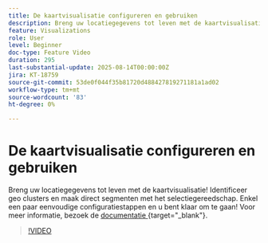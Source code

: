 ```yaml
---
title: De kaartvisualisatie configureren en gebruiken
description: Breng uw locatiegegevens tot leven met de kaartvisualisatie! Identificeer geo clusters en maak direct segmenten met het selectiegereedschap. Enkel een paar eenvoudige configuratiestappen en u bent klaar om te gaan!
feature: Visualizations
role: User
level: Beginner
doc-type: Feature Video
duration: 295
last-substantial-update: 2025-08-14T00:00:00Z
jira: KT-18759
source-git-commit: 53de0f044f35b81720d488427819271181a1ad02
workflow-type: tm+mt
source-wordcount: '83'
ht-degree: 0%

---
```



# De kaartvisualisatie configureren en gebruiken

Breng uw locatiegegevens tot leven met de kaartvisualisatie! Identificeer geo clusters en maak direct segmenten met het selectiegereedschap. Enkel een paar eenvoudige configuratiestappen en u bent klaar om te gaan! Voor meer informatie, bezoek de [ documentatie ](https://experienceleague.adobe.com/en/docs/analytics-platform/using/cja-workspace/visualizations/map){target="_blank"}.

>[!VIDEO](https://video.tv.adobe.com/v/3470819/?learn=on&enablevpops)
